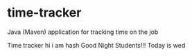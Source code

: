 # time-tracker
Java (Maven) application for tracking time on the job

Time tracker
hi i am hash
Good Night Students!!!
Today is wed 
